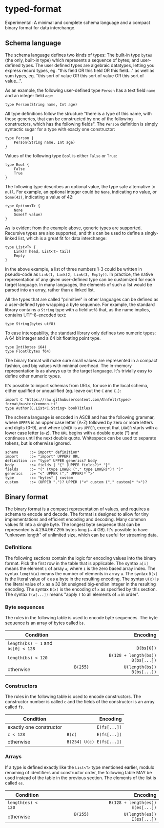 # typed-format
Experimental: A minimal and complete schema language and a compact binary format for data interchange.


## Schema language

The schema language defines two kinds of types: The built-in type `bytes` (the only, built-in type) which represents a sequence of bytes; and user-defined types. The user defined types are algebraic datatypes, letting you express record types, eg. "this field OR this field OR this field..." as well as sum types, eg. "this sort of value OR this sort of value OR this sort of value...".

As an example, the following user-defined type `Person` has a text field `name` and an integer field `age`:

    type Person(String name, Int age)

All type definitions follow the structure "there is a type of this name, with these generics, that can be constructed by one of the following constructors, which has the following fields". The `Person` definition is simply syntactic sugar for a type with exacly one constructor:

    type Person {
        Person(String name, Int age)
    }

Values of the following type `Bool` is either `False` or `True`:

    type Bool {
        False
        True
    }

The following type describes an optional value, the type safe alternative to `null`. For example, an optional integer could be `None`, indicating no value, or `Some(42)`, indicating a value of 42:

    type Option<T> {
        None
        Some(T value)
    }

As is evident from the example above, generic types are supported. Recursive types are also supported, and this can be used to define a singly-linked list, which is a great fit for data interchange:

    type List<T> {
        Link(T head, List<T> tail)
        Empty
    }

In the above example, a list of three numbers 1-3 could be written in pseudo-code as `Link(1, Link(2, Link(3, Empty))`. In practice, the native representation of any given user-defined type can be customized for each target language. In many languages, the elements of such a list would be parsed into an array, rather than a linked list.

All the types that are called "primitive" in other languages can be defined as a user-defined type wrapping a byte sequence. For example, the standard library contains a `String` type with a field `utf8` that, as the name implies, contains UTF-8-encoded text:

    type String(bytes utf8)

To ease interopability, the standard library only defines two numeric types: A 64 bit integer and a 64 bit floating point type.

    type Int(bytes i64)
    type Float(bytes f64)

The binary format will make sure small values are represented in a compact fashion, and big values with minimal overhead. The in-memory representation is as always up to the target language. It's trivially easy to define other numeric types.

It's possible to import schemas from URLs, for use in the local schema, either qualified or unqualified (eg. leave out the `C` and `C.`):

    import C "https://raw.githubusercontent.com/Ahnfelt/typed-format/master/common.ti"
    type Author(C.List<C.String> bookTitles)

The schema language is encoded in ASCII and has the following grammar, where `UPPER` is an upper case letter (A-Z) followed by zero or more letters and digits (0-9), and where `LOWER` is as `UPPER`, except that `LOWER` starts with a lower case letter (a-z). The `URL` begins with a double quote (") and continues until the next double quote. Whitespace can be used to separate tokens, but is otherwise ignored.

    schema     ::= import* definition*
    import     ::= "import" UPPER? URL
    definition ::= "type" UPPER generics? body
    body       ::= fields | "{" (UPPER fields?)* "}"
    fields     ::= "(" (type LOWER ("," type LOWER)*)? ")"
    generics   ::= "<" UPPER ("," UPPER)* ">"
    type       ::= "bytes" | custom
    custom     ::= (UPPER ".")? UPPER ("<" custom ("," custom)* ">")?


## Binary format

The binary format is a compact representation of values, and requires a schema to encode and decode. The format is designed to allow for tiny implementations and efficient encoding and decoding. Many common values fit into a single byte. The longest byte sequence that can be represented is 4.294.967.295 bytes long (~ 4 GB). It's possible to have "unknown length" of unlimited size, which can be useful for streaming data.

### Definitions

The following sections contain the logic for encoding values into the binary format. Pick the first row in the table that is applicable. The syntax `a[i]` means the element `i` of array `a`, where `i` is the zero based array index. The syntax `length(a)` means the number of elements in array `a`. The syntax `B(x)` is the literal value of `x` as a byte in the resulting encoding. The syntax `U(x)` is the literal value of `x` as a 32 bit unsigned big-endian integer in the resulting encoding. The syntax `E(x)` is the encoding of `x` as specified by this section. The syntax `f(a[...])` means "apply `f` to all elements of `a` in order".

### Byte sequences

The rules in the following table is used to encode byte sequences. The byte sequence is an array of bytes called `bs`.

| Condition | Encoding |
|-----------|---------:|
| `length(bs) = 1` and `bs[0] < 128` | ```                                  B(bs[0])``` |
| `length(bs) < 120`                 | ```B(128 + length(bs))               B(bs[...])``` |
| otherwise                          | ```B(255)              U(length(bs)) B(bs[...])``` |

### Constructors

The rules in the following table is used to encode constructors. The constructor number is called `c` and the fields of the constructor is an array called `fs`.

| Condition | Encoding |
|-----------|---------:|
| exactly one constructor | ```            E(fs[...])``` |
| `c < 128`               | ```B(c)        E(fs[...])``` |
| otherwise               | ```B(254) U(c) E(fs[...])``` |

### Arrays

If a type is defined exactly like the `List<T>` type mentioned earlier, modulo renaming of identifiers and constructor order, the following table MAY be used instead of the table in the previous section. The elements of the list is called `es`.

| Condition | Encoding |
|-----------|---------:|
| `length(es) < 120` | ```B(128 + length(es))               E(es[...])``` |
| otherwise          | ```B(255)              U(length(es)) E(es[...])``` |
